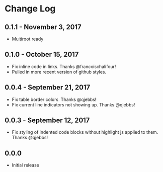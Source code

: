 # Change Log

## 0.1.1 - November 3, 2017
- Multiroot ready

## 0.1.0 - October 15, 2017
- Fix inline code in links. Thanks @francoischalifour!
- Pulled in more recent version of github styles.

## 0.0.4 - September 21, 2017
- Fix table border colors. Thanks @qjebbs!
- Fix current line indicators not showing up. Thanks @qjebbs!

## 0.0.3 - September 12, 2017
- Fix styling of indented code blocks without highlight js applied to them. Thanks @qjebbs!

## 0.0.0
- Initial release
